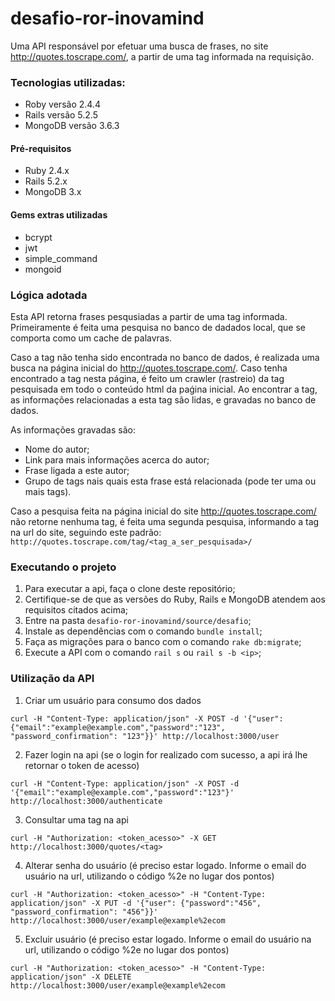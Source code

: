 # desafio-ror-inovamind
Uma API responsável por efetuar uma busca de frases, no site http://quotes.toscrape.com/, a partir de uma tag informada na requisição.

### Tecnologias utilizadas:

* Roby versão 2.4.4
* Rails versão 5.2.5
* MongoDB versão 3.6.3

#### Pré-requisitos

- Ruby 2.4.x
- Rails 5.2.x
- MongoDB 3.x

#### Gems extras utilizadas

- bcrypt
- jwt
- simple_command
- mongoid

### Lógica adotada
Esta API retorna frases pesqusiadas a partir de uma tag informada. Primeiramente é feita uma pesquisa no banco de dadados local, que se comporta como um cache de palavras. 

Caso a tag não tenha sido encontrada no banco de dados, é realizada uma busca na página inicial do http://quotes.toscrape.com/. Caso tenha encontrado a tag nesta página, é feito um crawler (rastreio) da tag pesquisada em todo o conteúdo html da paǵina inicial. Ao encontrar a tag, as informações relacionadas a esta tag são lidas, e gravadas no banco de dados.

As informações gravadas são:

- Nome do autor;
- Link para mais informações acerca do autor;
- Frase ligada a este autor;
- Grupo de tags nais quais esta frase está relacionada (pode ter uma ou mais tags).
      
Caso a pesquisa feita na página inicial do site http://quotes.toscrape.com/ não retorne nenhuma tag, é feita uma segunda pesquisa, informando a tag na url do site, seguindo este padrão:
```http://quotes.toscrape.com/tag/<tag_a_ser_pesquisada>/```


### Executando o projeto
1. Para executar a api, faça o clone deste repositório;
2. Certifique-se de que as versões do Ruby, Rails e MongoDB atendem aos requisitos citados acima;
3. Entre na pasta ```desafio-ror-inovamind/source/desafio```;
4. Instale as dependências com o comando ```bundle install```;
5. Faça as migrações para o banco com o comando ```rake db:migrate```;
6. Execute a API com o comando ```rail s``` ou ```rail s -b <ip>```;


### Utilização da API

1. Criar um usuário para consumo dos dados
```
curl -H "Content-Type: application/json" -X POST -d '{"user": {"email":"example@example.com","password":"123", "password_confirmation": "123"}}' http://localhost:3000/user

```

2. Fazer login na api (se o login for realizado com sucesso, a api irá lhe retornar o token de acesso)
```
curl -H "Content-Type: application/json" -X POST -d '{"email":"example@example.com","password":"123"}' http://localhost:3000/authenticate
```

3. Consultar uma tag na api
```
curl -H "Authorization: <token_acesso>" -X GET http://localhost:3000/quotes/<tag>
```

4. Alterar senha do usuário (é preciso estar logado. Informe o email do usuário na url, utilizando o código %2e no lugar dos pontos)
```
curl -H "Authorization: <token_acesso>" -H "Content-Type: application/json" -X PUT -d '{"user": {"password":"456", "password_confirmation": "456"}}' http://localhost:3000/user/example@example%2ecom
```

5. Excluir usuário (é preciso estar logado. Informe o email do usuário na url, utilizando o código %2e no lugar dos pontos)
```
curl -H "Authorization: <token_acesso>" -H "Content-Type: application/json" -X DELETE http://localhost:3000/user/example@example%2ecom
```
